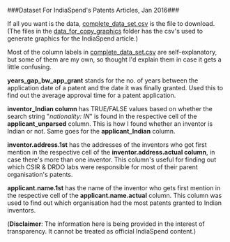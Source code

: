 ###Dataset For IndiaSpend's Patents Articles, Jan 2016###

If all you want is the data, [complete_data_set.csv](complete_data_set.csv) is the file to download. (The files in the [data_for_copy_graphics](data_for_copy_graphics) folder has the csv's used to generate graphics for the IndiaSpend article.)

Most of the column labels in [complete_data_set.csv](complete_data_set.csv) are self-explanatory, but some of them are my own, so thought I'd explain them in case it gets a little confusing. 

**years_gap_bw_app_grant** stands for the no. of years between the application date of a patent and the date it was finally granted. Used this to find out the average approval time for a patent application.

**inventor_Indian column** has TRUE/FALSE values based on whether the search string "*nationality: IN*" is found in the respective cell of the **applicant_unparsed** column. This is how I found whether an inventor is Indian or not. Same goes for the **applicant_Indian** column. 

**inventor.address.1st** has the addresses of the inventors who got first mention in the respective cell of the **inventor.address.actual column**, in case there's more than one inventor. This column's useful for finding out which CSIR & DRDO labs were responsible for most of their parent organisation's patents.

**applicant.name.1st** has the name of the inventor who gets first mention in the respective cell of the **applicant.name.actual** column. This column was used to find out which organisation had the most patents granted to Indian inventors. 

(**Disclaimer**: The information here is being provided in the interest of transparency. It cannot be treated as official IndiaSpend content.)





 



